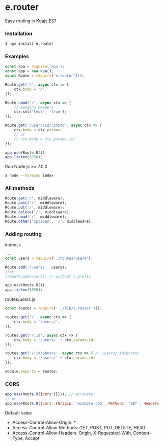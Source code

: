 # e.router
Easy routing in Koajs ES7

### Installation
~~~sh
$ npm install e.router
~~~

### Examples
~~~javascript
const koa = require('koa');
const app = new koa();
const Route = require('e.router')();

Route.get('/', async ctx => {
    ctx.body = '/';
});

Route.head('/', async ctx => {
    // Sending headers
    ctx.set('test', 'true');
});

Route.get('/user/:id/:photo', async ctx => {
    ctx.body = ctx.params;
    // or 
    // ctx.body = ctx.params.id;
});

app.use(Route.R());
app.listen(3000);
~~~

Run Node.js >= 7.0.0

~~~sh
$ node --harmony index
~~~

### All methods
~~~javascript
Route.get('/', middleware);
Route.post('/', middleware);
Route.put('/', middleware);
Route.delete('/', middleware);
Route.head('/', middleware);
Route.other('options', '/', middleware);
~~~

### Adding routing

index.js

~~~javascript
...
const users = require('./routes/users');

Route.add('/users/', users);
//or
//Route.add(users); // without a prefix

app.use(Route.R());
app.listen(3000);
~~~

routes/users.js

~~~javascript
const routes = require('../lib/e.router')();

routes.get('/', async ctx => {
    ctx.body = '/users/';
});

routes.get('/:id', async ctx => {
    ctx.body = '/users/' + ctx.params.id;
});

routes.get('/:id/photos', async ctx => { // /users/:id/photos
    ctx.body = '/users/' + ctx.params.id;
});

module.exports = routes;
~~~

### CORS
~~~javascript
app.use(Route.R({cors:{}})); // activate
// or
app.use(Route.R({cors: {Origin: 'example.com', Methods: 'GET', Headers: 'Origin'}}));
~~~

Default value
- Access-Control-Allow-Origin: *
- Access-Control-Allow-Methods: GET, POST, PUT, DELETE, HEAD
- Access-Control-Allow-Headers: Origin, X-Requested-With, Content-Type, Accept